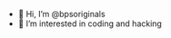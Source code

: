 - 👋 Hi, I’m @bpsoriginals
- 👀 I’m interested in coding and hacking

<!---
bpsoriginals/bpsoriginals is a ✨ special ✨ repository because its `README.md` (this file) appears on your GitHub profile.
You can click the Preview link to take a look at your changes.
--->
